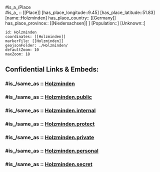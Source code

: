 ﻿---
confidential: public
isDeleted: false
location:
- 51.83
- 9.45
mapmarker: city
mapzoom:
- 7
- 12
SpocWebEntityId: 31007
tags:
- geo/City
type: City
---

#is_a_/Place  
#is_a_ :: [[Place]] 
[has_place_longitude::9.45] 
[has_place_latitude::51.83] 
[name::Holzminden] 
has_place_country:: [[Germany]]  
has_place_province:: [[Niedersachsen]] ] 
[Population::] 
[Unknown::] 


```leaflet
id: Holzminden
coordinates: [[Holzminden]] 
markerFile: [[Holzminden]] 
geojsonFolder: ./Holzminden/
defaultZoom: 10 
maxZoom: 18
```


## Confidential Links & Embeds: 

### #is_/same_as :: [Holzminden](/_Standards/Earth/Continent/Europe/Europe~Central/Germany/Germany~West/Niedersachsen/counties~Niedersachsen/Holzminden.md) 

### #is_/same_as :: [Holzminden.public](/_public/Earth/Continent/Europe/Europe~Central/Germany/Germany~West/Niedersachsen/counties~Niedersachsen/Holzminden.public.md) 

### #is_/same_as :: [Holzminden.internal](/_internal/Earth/Continent/Europe/Europe~Central/Germany/Germany~West/Niedersachsen/counties~Niedersachsen/Holzminden.internal.md) 

### #is_/same_as :: [Holzminden.protect](/_protect/Earth/Continent/Europe/Europe~Central/Germany/Germany~West/Niedersachsen/counties~Niedersachsen/Holzminden.protect.md) 

### #is_/same_as :: [Holzminden.private](/_private/Earth/Continent/Europe/Europe~Central/Germany/Germany~West/Niedersachsen/counties~Niedersachsen/Holzminden.private.md) 

### #is_/same_as :: [Holzminden.personal](/_personal/Earth/Continent/Europe/Europe~Central/Germany/Germany~West/Niedersachsen/counties~Niedersachsen/Holzminden.personal.md) 

### #is_/same_as :: [Holzminden.secret](/_secret/Earth/Continent/Europe/Europe~Central/Germany/Germany~West/Niedersachsen/counties~Niedersachsen/Holzminden.secret.md)

